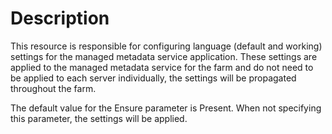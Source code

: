 # Description

This resource is responsible for configuring language (default and working)
settings for the managed metadata service application. These settings are applied
to the managed metadata service for the farm and do not need to be applied to
each server individually, the settings will be propagated throughout the farm.

The default value for the Ensure parameter is Present. When not specifying this
parameter, the settings will be applied.
